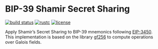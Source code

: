 # BIP-39 Shamir Secret Sharing

[![build status](https://img.shields.io/github/actions/workflow/status/asonnino/shamir-bip39/rust.yml?branch=main&logo=github&style=flat-square)](https://github.com/asonnino/shamir-bip39/actions)
[![rustc](https://img.shields.io/badge/rustc-1.69+-blue?style=flat-square&logo=rust)](https://www.rust-lang.org)
[![license](https://img.shields.io/badge/license-Apache-blue.svg?style=flat-square)](LICENSE)

Apply Shamir’s Secret Sharing to BIP-39 mnemonics following [EIP-3450](https://eips.ethereum.org/EIPS/eip-3450). This implementation is based on the library [gf256](https://github.com/geky/gf256) to compute operations over Galois fields.
